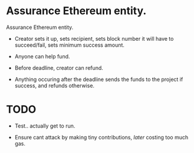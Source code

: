 
# Assurance Ethereum entity. 

Assurance Ethereum entity.

* Creator sets it up, sets recipient, sets block number it will have to
  succeed/fail, sets minimum success amount.

* Anyone can help fund.

* Before deadline, creator can refund.

* Anything occuring after the deadline sends the funds to the project if
  success, and refunds otherwise.

# TODO

* Test.. actually get to run.

* Ensure cant attack by making tiny contributions, *later* costing too much gas.
